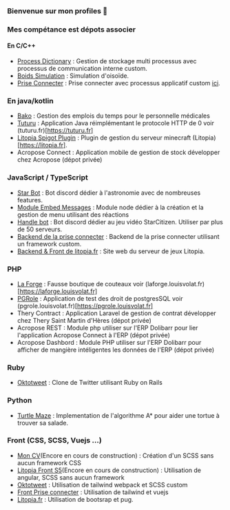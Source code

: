 ### Bienvenue sur mon profiles 👋

### Mes compétance est dépots associer

#### En C/C++
* [Process Dictionary](https://github.com/mrsolarius/Process-Dictionary-Project) : Gestion de stockage multi processus avec processus de communication interne custom.
* [Boids Simulation](https://github.com/mrsolarius/Boids-Simulation-C) : Simulation d'oisoïde.
* [Prise Connecter](https://github.com/iot-catnip/carte) : Prise connecter avec processus applicatif custom [ici](https://github.com/iot-catnip/backend/blob/master/CAT_NIP_PROTOCOL.txt).

### En java/kotlin
* [Bako](https://github.com/mrsolarius/bako) : Gestion des emplois du temps pour le personnelle médicales
* [Tuturu](https://github.com/mrsolarius/tuturu-java) : Application Java réimplémentant le protocole HTTP de 0 voir (tuturu.fr)[https://tuturu.fr]
* [Litopia Spigot Plugin](https://github.com/LitopiaCommunity/LitopiaSpigotPlugin) : Plugin de gestion du serveur minecraft (Litopia)[https://litopia.fr].
* Acropose Connect : Application mobile de gestion de stock développer chez Acropose (dépot privée)

### JavaScript / TypeScript
* [Star Bot](https://github.com/mrsolarius/StarsBot) : Bot discord dédier à l'astronomie avec de nombreuses features.
* [Module Embed Messages](https://github.com/eilex/discord.js-embed-menu) : Module node dédier à la création et la gestion de menu utilisant des réactions
* [Handle bot](https://github.com/mrsolarius/handlebot) : Bot discord dédier au jeu vidéo StarCitizen. Utiliser par plus de 50 serveurs.
* [Backend de la prise connecter](https://github.com/iot-catnip/backend) : Backend de la prise connecter utilisant un framework custom.
* [Backend & Front de litopia.fr](https://github.com/LitopiaCommunity/Litopia.fr) : Site web du serveur de jeux Litopia.

### PHP
* [La Forge](https://github.com/mrsolarius/Site-La-Forge) : Fausse boutique de couteaux voir (laforge.louisvolat.fr)[https://laforge.louisvolat.fr]
* [PGRole](https://github.com/mrsolarius/PGRole) : Application de test des droit de postgresSQL voir (pgrole.louisvolat.fr)[https://pgrole.louisvolat.fr]
* Thery Contract : Application Laravel de gestion de contrat développer chez Thery Saint Martin d'Hères (dépot privée)
* Acropose REST : Module php utiliser sur l'ERP Dolibarr pour lier l'application Acropose Connect à l'ERP (dépot privée)
* Acropose Dashbord : Module PHP utiliser sur l'ERP Dolibarr pour afficher de mangière intéligentes les données de l'ERP (dépot privée)

### Ruby
* [Oktotweet](https://github.com/mrsolarius/Oktotweet) : Clone de Twitter utilisant Ruby on Rails

### Python
* [Turtle Maze](https://github.com/mrsolarius/TurtuleMaze) : Implementation de l'algorithme A* pour aider une tortue à trouver sa salade.

### Front (CSS, SCSS, Vuejs ...)
* [Mon CV](https://github.com/mrsolarius/resume)(Encore en cours de construction) : Création d'un SCSS sans aucun framework CSS
* [Litopia Front S5](https://github.com/LitopiaCommunity/LitopiaFrontS5)(Encore en cours de construction) : Utilisation de angular, SCSS sans aucun framework
* [Oktotweet](https://github.com/mrsolarius/Oktotweet) : Utilisation de tailwind webpack et SCSS custom
* [Front Prise connecter](https://github.com/iot-catnip/frontend) : Utilisation de tailwind et vuejs
* [Litopia.fr](https://github.com/LitopiaCommunity/Litopia.fr) : Utilisation de bootsrap et pug.
<!--
**mrsolarius/MrSolarius** is a ✨ _special_ ✨ repository because its `README.md` (this file) appears on your GitHub profile.

Here are some ideas to get you started:

- 🔭 I’m currently working on ...
- 🌱 I’m currently learning ...
- 👯 I’m looking to collaborate on ...
- 🤔 I’m looking for help with ...
- 💬 Ask me about ...
- 📫 How to reach me: ...
- 😄 Pronouns: ...
- ⚡ Fun fact: ...
-->
